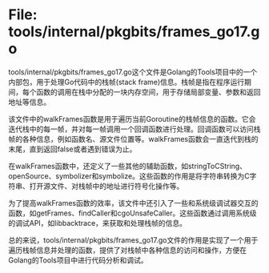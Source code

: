 # File: tools/internal/pkgbits/frames_go17.go

tools/internal/pkgbits/frames_go17.go这个文件是Golang的Tools项目中的一个内部包，用于处理Go代码中的栈帧(stack frame)信息。栈帧是指在程序运行期间，每个函数的调用在栈中分配的一块内存空间，用于存储局部变量、参数和返回地址等信息。

该文件中的walkFrames函数是用于遍历当前Goroutine的栈帧信息的函数。它会迭代栈中的每一帧，并对每一帧调用一个回调函数进行处理。回调函数可以访问栈帧的各种信息，例如函数名、源文件位置等。walkFrames函数会一直迭代到栈的末尾，直到返回false或者遇到错误为止。

在walkFrames函数中，还定义了一些其他的辅助函数，如stringToCString、openSource、symbolizer和symbolize。这些函数的作用是将字符串转换为C字符串、打开源文件、对栈帧中的地址进行符号化操作等。

为了提高walkFrames函数的效率，该文件中还引入了一些和系统级调试器交互的函数，如getFrames、findCaller和cgoUnsafeCaller。这些函数通过调用系统级的调试API，如libbacktrace，来获取和处理栈帧的信息。

总的来说，tools/internal/pkgbits/frames_go17.go文件的作用是实现了一个用于遍历栈帧信息并处理的函数，提供了对栈帧中各种信息的访问和操作，方便在Golang的Tools项目中进行代码分析和调试。

